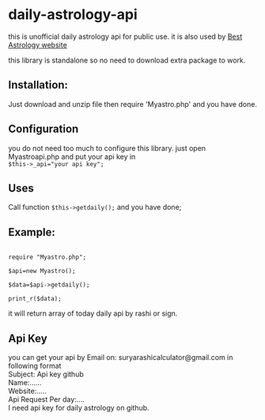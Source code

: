 # daily-astrology-api
this is unofficial daily astrology api for public use. it is also used by <a href='http://www.myastro.online'>Best Astrology website</a>

this library is standalone so no need to download extra package to work.

<h2>Installation: </h2>
Just download and unzip file then require 'Myastro.php' and you have done.


<h2>Configuration</h2>
you do not need too much to configure this library. just open Myastroapi.php and put your api key in <br/>
<code>$this->_api="your api key";</code>

<h2>Uses</h2>
Call function <code>$this->getdaily();</code> and you have done;

<h2>Example:</h2>
<code>
require "Myastro.php";<br/>
$api=new Myastro();<br/>
$data=$api->getdaily();<br/>
print_r($data);<br/>
</code>
it will return array of today daily api by rashi or sign.<br/>

<h2>Api Key</h2>
you can get your api by Email on: suryarashicalculator@gmail.com in following format<br/>
Subject: Api key github<br/>
Name:......<br/>
Website:.....<br/>
Api Request Per day:....<br/>
I need api key for daily astrology on github.<br/>

 
